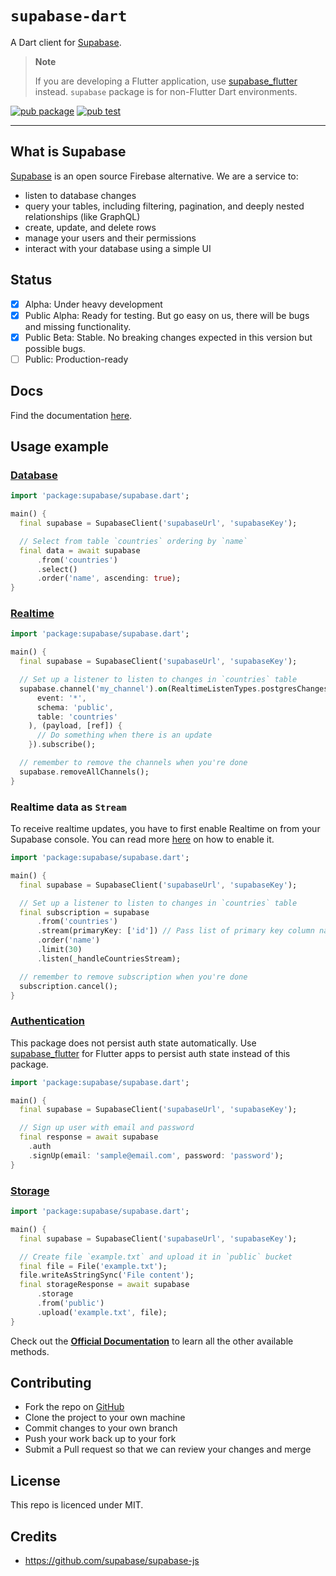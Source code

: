 # `supabase-dart`

A Dart client for [Supabase](https://supabase.io/).

> **Note**
>
> If you are developing a Flutter application, use [supabase_flutter](https://pub.dev/packages/supabase_flutter) instead. `supabase` package is for non-Flutter Dart environments.

[![pub package](https://img.shields.io/pub/v/supabase.svg)](https://pub.dev/packages/supabase)
[![pub test](https://github.com/supabase/supabase-dart/workflows/Test/badge.svg)](https://github.com/supabase/supabase-dart/actions?query=workflow%3ATest)

---

## What is Supabase

[Supabase](https://supabase.io/docs/) is an open source Firebase alternative. We are a service to:

- listen to database changes
- query your tables, including filtering, pagination, and deeply nested relationships (like GraphQL)
- create, update, and delete rows
- manage your users and their permissions
- interact with your database using a simple UI

## Status

- [x] Alpha: Under heavy development
- [x] Public Alpha: Ready for testing. But go easy on us, there will be bugs and missing functionality.
- [x] Public Beta: Stable. No breaking changes expected in this version but possible bugs.
- [ ] Public: Production-ready

## Docs

Find the documentation [here](https://supabase.io/docs/reference/dart/initializing).

## Usage example

### [Database](https://supabase.io/docs/guides/database)

```dart
import 'package:supabase/supabase.dart';

main() {
  final supabase = SupabaseClient('supabaseUrl', 'supabaseKey');

  // Select from table `countries` ordering by `name`
  final data = await supabase
      .from('countries')
      .select()
      .order('name', ascending: true);
}
```

### [Realtime](https://supabase.io/docs/guides/database#realtime)

```dart
import 'package:supabase/supabase.dart';

main() {
  final supabase = SupabaseClient('supabaseUrl', 'supabaseKey');

  // Set up a listener to listen to changes in `countries` table
  supabase.channel('my_channel').on(RealtimeListenTypes.postgresChanges, ChannelFilter(
      event: '*',
      schema: 'public',
      table: 'countries'
    ), (payload, [ref]) {
      // Do something when there is an update
    }).subscribe();

  // remember to remove the channels when you're done
  supabase.removeAllChannels();
}
```

### Realtime data as `Stream`

To receive realtime updates, you have to first enable Realtime on from your Supabase console. You can read more [here](https://supabase.io/docs/guides/api#managing-realtime) on how to enable it.

```dart
import 'package:supabase/supabase.dart';

main() {
  final supabase = SupabaseClient('supabaseUrl', 'supabaseKey');

  // Set up a listener to listen to changes in `countries` table
  final subscription = supabase
      .from('countries')
      .stream(primaryKey: ['id']) // Pass list of primary key column names
      .order('name')
      .limit(30)
      .listen(_handleCountriesStream);

  // remember to remove subscription when you're done
  subscription.cancel();
}
```

### [Authentication](https://supabase.io/docs/guides/auth)

This package does not persist auth state automatically. Use [supabase_flutter](https://pub.dev/packages/supabase_flutter) for Flutter apps to persist auth state instead of this package.

```dart
import 'package:supabase/supabase.dart';

main() {
  final supabase = SupabaseClient('supabaseUrl', 'supabaseKey');

  // Sign up user with email and password
  final response = await supabase
    .auth
    .signUp(email: 'sample@email.com', password: 'password');
}
```

### [Storage](https://supabase.io/docs/guides/storage)

```dart
import 'package:supabase/supabase.dart';

main() {
  final supabase = SupabaseClient('supabaseUrl', 'supabaseKey');

  // Create file `example.txt` and upload it in `public` bucket
  final file = File('example.txt');
  file.writeAsStringSync('File content');
  final storageResponse = await supabase
      .storage
      .from('public')
      .upload('example.txt', file);
}
```

Check out the [**Official Documentation**](https://supabase.com/docs/reference/dart/) to learn all the other available methods.


## Contributing

- Fork the repo on [GitHub](https://github.com/supabase/supabase-dart)
- Clone the project to your own machine
- Commit changes to your own branch
- Push your work back up to your fork
- Submit a Pull request so that we can review your changes and merge

## License

This repo is licenced under MIT.

## Credits

- https://github.com/supabase/supabase-js
